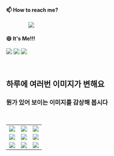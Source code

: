 #### 📫 How to reach me?
<a href="mailto:thquddnr123@gmail.com">
    <img 
        src="https://img.shields.io/badge/Gmail-d14836?style=flat-square&logo=Gmail&logoColor=white&link=mailto:thquddnr123@gmail.com"
        style="height : auto; margin-left : 60px; margin-right : 60px;"/>
</a>

#### 😄 It's Me!!!

<a href="https://cybecho.notion.site/SBU-s-Archives-854ccd3338c2456a867956f26143998a" target="_blank"><img src="https://img.shields.io/badge/Portfolio-303030?style=for-the-badge&logo=Notion&logoColor=white"/></a>
<a href="https://www.instagram.com/junk_warrior_vintage/" target="_blank"><img src="https://img.shields.io/badge/@junk_warrir_vintage-E4405F?style=for-the-badge&logo=Instagram&logoColor=white"/></a>
<a href="https://www.behance.net/thquddnr125654" target="_blank"><img src="https://img.shields.io/badge/Behance-1769FF?style=for-the-badge&logo=Behance&logoColor=white"/></a>

</br>

## 하루에 여러번 이미지가 변해요
### 뭔가 있어 보이는 이미지를 감상해 봅시다

<!--
마크업 바로보기 사이트
https://dillinger.io/ 
-->
 <br/> <table>
<tr>
<td><img src='https://www.random-art.org/img/large/417381.jpg'></td>
<td><img src='https://www.random-art.org/img/large/417219.jpg'></td>
<td><img src='https://www.random-art.org/img/large/417381.jpg'></td>
</tr>
<tr>
<td><img src='https://www.random-art.org/img/large/415623.jpg'></td>
<td><img src='https://www.random-art.org/img/large/416381.jpg'></td>
<td><img src='https://www.random-art.org/img/large/416968.jpg'></td>
</tr>
<tr>
<td><img src='https://www.random-art.org/img/large/417145.jpg'></td>
<td><img src='https://www.random-art.org/img/large/417077.jpg'></td>
<td><img src='https://www.random-art.org/img/large/415544.jpg'></td>
</tr>
</table>
